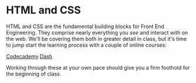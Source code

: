 # HTML and CSS

HTML and CSS are the fundamental building blocks for Front End Engineering. They comprise nearly everything you *see* and interact with on the web. We'll be covering them both in greater detail in class, but it's time to jump start the learning process with a couple of online courses:

[Codecademy](https://www.codecademy.com/learn/web)
[Dash](https://dash.generalassemb.ly/)

Working through these at your own pace should give you a firm foothold for the beginning of class.

